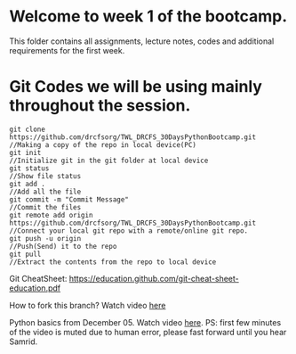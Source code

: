 # Welcome to week 1 of the bootcamp.
This folder contains all assignments, lecture notes, codes and additional requirements for the first week.



# Git Codes we will be using mainly throughout the session.

```
git clone https://github.com/drcfsorg/TWL_DRCFS_30DaysPythonBootcamp.git          //Making a copy of the repo in local device(PC)
git init                                                                          //Initialize git in the git folder at local device
git status                                                                        //Show file status
git add .                                                                         //Add all the file 
git commit -m "Commit Message"                                                    //Commit the files
git remote add origin https://github.com/drcfsorg/TWL_DRCFS_30DaysPythonBootcamp.git  //Connect your local git repo with a remote/online git repo.
git push -u origin                                                                //Push(Send) it to the repo
git pull                                                                          //Extract the contents from the repo to local device
```

Git CheatSheet: https://education.github.com/git-cheat-sheet-education.pdf

How to fork this branch?
Watch video [here](https://drive.google.com/file/d/11KUDwNvnsMb3o4b8CGNiNn8cuO4KxdDZ/view?usp=share_link)

Python basics from December 05. Watch video [here](https://drive.google.com/file/d/1NSCoz2YCRL-XRk_BRuahr9QzQDFTqlag/view?usp=sharing).
PS: first few minutes of the video is muted due to human error, please fast forward until you hear Samrid.
